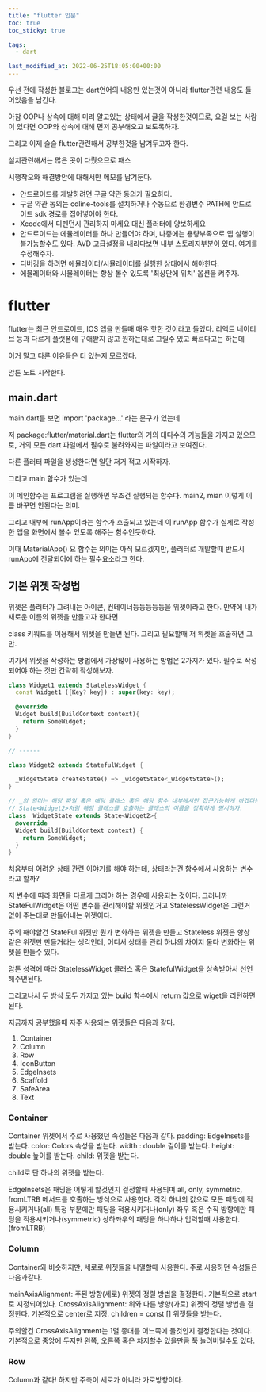 ```yaml
---
title: "flutter 입문"
toc: true
toc_sticky: true

tags:
  - dart

last_modified_at: 2022-06-25T18:05:00+00:00
---
```


우선 전에 작성한 블로그는 dart언어의 내용만 있는것이 아니라
flutter관련 내용도 들어있음을 남긴다.

아참 OOP나 상속에 대해 미리 알고있는 상태에서 글을 작성한것이므로,
요걸 보는 사람이 있다면 OOP와 상속에 대해 먼저 공부해오고 보도록하자.

그리고 이제 슬슬 flutter관련해서 공부한것을 남겨두고자 한다.

설치관련해서는 많은 곳이 다뤘으므로 패스

시행착오와 해결방안에 대해서만 메모를 남겨둔다.

- 안드로이드를 개발하려면 구글 약관 동의가 필요하다.
- 구글 약관 동의는 cdline-tools를 설치하거나 수동으로 환경변수 PATH에 안드로이드 sdk 경로를 집어넣어야 한다.
- Xcode에서 디펜던시 관리하지 마세요 대신 플러터에 양보하세요
- 안드로이드는 에뮬레이터를 하나 만들어야 하며, 나중에는 용량부족으로 앱 실행이 불가능할수도 있다.
  AVD 고급설정을 내리다보면 내부 스토리지부분이 있다. 여기를 수정해주자.
- 디버깅을 하려면 에뮬레이터/시뮬레이터를 실행한 상태에서 해야한다.
- 에뮬레이터와 시뮬레이터는 항상 볼수 있도록 '최상단에 위치' 옵션을 켜주자.

# flutter

flutter는 최근 안드로이드, IOS 앱을 만들때 매우 핫한 것이라고 들었다.
리액트 네이티브 등과 다르게 플랫폼에 구애받지 않고 원하는대로 그릴수 있고 빠르다고는 하는데

이거 말고 다른 이유들은 더 있는지 모르겠다.

암튼 노트 시작한다.

## main.dart

main.dart를 보면 import 'package...'
라는 문구가 있는데

저 package:flutter/material.dart는 flutter의 거의 대다수의 기능들을
가지고 있으므로, 거의 모든 dart 파일에서 필수로 불려와지는 파일이라고 보여진다.

다른 플러터 파일을 생성한다면 일단 저거 적고 시작하자.

그리고 main 함수가 있는데

이 메인함수는 프로그램을 실행하면 무조건 실행되는 함수다.
main2, mian 이렇게 이름 바꾸면 안된다는 의미.

그리고 내부에 runApp이라는 함수가 호출되고 있는데
이 runApp 함수가 실제로 작성한 앱을 화면에서 볼수 있도록 해주는 함수인듯하다.

이때 MaterialApp() 요 함수는 의미는 아직 모르겠지만, 플러터로 개발할때
반드시 runApp에 전달되어에 하는 필수요소라고 한다.

## 기본 위젯 작성법

위젯은 플러터가 그려내는 아이콘, 컨테이너등등등등등을 위젯이라고 한다.
만약에 내가 새로운 이름의 위젯을 만들고자 한다면

class 키워드를 이용해서 위젯을 만들면 된다.
그리고 필요할때 저 위젯을 호출하면 그만.

여기서 위젯을 작성하는 방법에서 가장많이 사용하는 방법은 2가지가 있다.
필수로 작성되어야 하는 것만 간략히 작성해보자.

```dart
class Widget1 extends StatelessWidget {
  const Widget1 ({Key? key}) : super(key: key);

  @override
  Widget build(BuildContext context){
    return SomeWidget;
  }
}

// ------

class Widget2 extends StatefulWidget {

  _WidgetState createState() => _widgetState<_WidgetState>();
}

// _의 의미는 해당 파일 혹은 해당 클래스 혹은 해당 함수 내부에서만 접근가능하게 하겠다는 것.
// State<Widget2>처럼 해당 클래스를 호출하는 클래스의 이름을 정확하게 명시하자.
class _WidgetState extends State<Widget2>{
  @override
  Widget build(BuildContext context) {
    return SomeWidget;
  }
}
```

처음부터 어려운 상태 관련 이야기를 해야 하는데,
상태라는건 함수에서 사용하는 변수라고 할까?

저 변수에 따라 화면을 다르게 그리야 하는 경우에 사용되는 것이다.
그러니까 StateFulWidget은 어떤 변수를 관리해야할 위젯인거고
StatelessWidget은 그런거 없이 주는대로 만들어내는 위젯이다.

주의 해야할건 StateFul 위젯만 뭔가 변화하는 위젯을 만들고
Stateless 위젯은 항상 같은 위젯만 만들거라는 생각인데,
어디서 상태를 관리 하냐의 차이지 둘다 변화하는 위젯을 만들수 있다.

암튼 성격에 따라 StatelessWidget 클래스 혹은 StatefulWidget을 상속받아서
선언해주면된다.

그리고나서 두 방식 모두 가지고 있는 build 함수에서 return 값으로
wiget을 리턴하면된다.

지금까지 공부했을때 자주 사용되는 위젯들은 다음과 같다.

1. Container
2. Column
3. Row
4. IconButton
5. EdgeInsets
6. Scaffold
7. SafeArea
8. Text

### Container

Container 위젯에서 주로 사용했던 속성들은 다음과 같다.
padding: EdgeInsets를 받는다.
color: Colors 속성을 받는다.
width : double 길이를 받는다.
height: double 높이를 받는다.
child: 위젯을 받는다.

child로 단 하나의 위젯을 받는다.

EdgeInsets은 패딩을 어떻게 할것인지 결정할때 사용되며
all, only, symmetric, fromLTRB 메서드를 호출하는 방식으로 사용한다.
각각 하나의 값으로 모든 패딩에 적용시키거나(all)
특정 부분에만 패딩을 적용시키거나(only)
좌우 혹은 수직 방향에만 패딩을 적용시키거나(symmetric)
상하좌우의 패딩을 하나하나 입력할때 사용한다.(fromLTRB)

### Column

Container와 비슷하지만, 세로로 위젯들을 나열할때 사용한다.
주로 사용하던 속성들은 다음과같다.

mainAxisAlignment: 주된 방향(세로) 위젯의 정렬 방법을 결정한다. 기본적으로 start로 지정되어있다.
CrossAxisAlignment: 위와 다른 방향(가로) 위젯의 정렬 방법을 결정한다. 기본적으로 center로 지정.
children = const <Widget>[] 위젯들을 받는다.

주의할건 CrossAxisAlignment는 1렬 종대를 어느쪽에 둘것인지 결정한다는 것이다. 기본적으로 중앙에 두지만 왼쪽, 오른쪽 혹은 차지할수 있을만큼 쭉 늘려버릴수도 있다.

### Row

Column과 같다! 하지만 주축이 세로가 아니라 가로방향이다.
